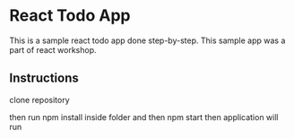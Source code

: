 # React Todo App

This is a sample react todo app done step-by-step.
This sample app was a part of react workshop.

## Instructions
clone repository

then run npm install inside folder
and then npm start then application will run

